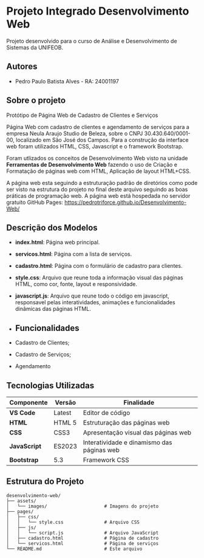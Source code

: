 # Projeto Integrado Desenvolvimento Web

Projeto desenvolvido para o curso de Análise e Desenvolvimento de Sistemas da UNIFEOB.




## Autores

- Pedro Paulo Batista Alves - RA: 24001197


## Sobre o projeto

Protótipo de Página Web de Cadastro de Clientes e Serviços

Página Web com cadastro de clientes e agendamento de serviços para a empresa Neula Araujo Studio de Beleza, sobre o CNPJ 30.430.640/0001-00, localizado em São José dos Campos. Para a construção da interface web foram utilizados HTML, CSS, Javascript e o framework Bootstrap.

Foram utlizados os conceitos de Desenvolvimento Web visto na unidade **Ferramentas de Desenvolvimento Web** fazendo o uso de Criação e Formatação de páginas web com HTML, Aplicação de layout HTML+CSS.

A página web esta seguindo a estruturação padrão de diretórios como pode ser visto na estrutura do projeto no final deste arquivo seguindo as boas práticas de programação web.
A página web está hospedada no servidor gratuito GitHub Pages: https://pedrotriforce.github.io/Desenvolvimento-Web/

## Descrição dos Modelos

- **index.html**: Página web principal.
- **servicos.html**: Página com a lista de serviços.
- **cadastro.html**: Página com o formulário de cadastro para clientes.
- **style.css**: Arquivo que reune toda a informação visual das páginas HTML, como cor, fonte, layout e responsividade.
- **javascript.js**: Arquivo que reune todo o código em javascript, responsavel pelas interatividades, animações e funcionalidades dinâmicas das páginas HTML.

- ## Funcionalidades

- Cadastro de Clientes;
- Cadastro de Serviços;
- Agendamento

## Tecnologias Utilizadas

| Componente     | Versão  | Finalidade                                  |
|--------------- |---------|---------------------------------------------|
| **VS Code**    | Latest  | Editor de código                            |
| **HTML**       | HTML 5  | Estruturação das páginas web                |
| **CSS**        | CSS3    | Apresentação visual das páginas web         |
| **JavaScript** | ES2023  | Interatividade e dinamismo das páginas web  |
| **Bootstrap**  | 5.3     | Framework CSS                               |

## Estrutura do Projeto
```
desenvolvimento-web/
├── assets/
│   └── images/                     # Imagens do projeto
├── pages/
│   ├── css/
│   │   └── style.css               # Arquivo CSS
│   ├── js/
│   │   └── script.js               # Arquivo JavaScript
│   ├── cadastro.html               # Página de cadastro
│   └── servicos.html               # Página de serviços
└── README.md                       # Este arquivo

```

